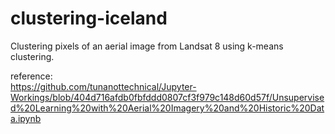 # clustering-iceland

Clustering pixels of an aerial image from Landsat 8 using k-means clustering.


reference: <br />
https://github.com/tunanottechnical/Jupyter-Workings/blob/404d716afdb0fbfddd0807cf3f979c148d60d57f/Unsupervised%20Learning%20with%20Aerial%20Imagery%20and%20Historic%20Data.ipynb
